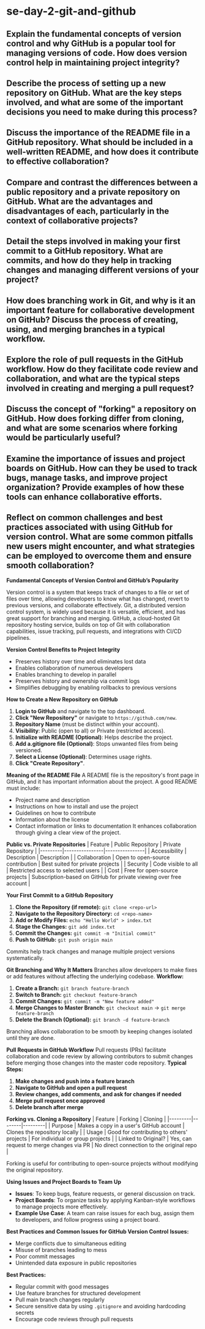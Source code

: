 # se-day-2-git-and-github
## Explain the fundamental concepts of version control and why GitHub is a popular tool for managing versions of code. How does version control help in maintaining project integrity?

## Describe the process of setting up a new repository on GitHub. What are the key steps involved, and what are some of the important decisions you need to make during this process?

## Discuss the importance of the README file in a GitHub repository. What should be included in a well-written README, and how does it contribute to effective collaboration?

## Compare and contrast the differences between a public repository and a private repository on GitHub. What are the advantages and disadvantages of each, particularly in the context of collaborative projects?

## Detail the steps involved in making your first commit to a GitHub repository. What are commits, and how do they help in tracking changes and managing different versions of your project?

## How does branching work in Git, and why is it an important feature for collaborative development on GitHub? Discuss the process of creating, using, and merging branches in a typical workflow.

## Explore the role of pull requests in the GitHub workflow. How do they facilitate code review and collaboration, and what are the typical steps involved in creating and merging a pull request?

## Discuss the concept of "forking" a repository on GitHub. How does forking differ from cloning, and what are some scenarios where forking would be particularly useful?

## Examine the importance of issues and project boards on GitHub. How can they be used to track bugs, manage tasks, and improve project organization? Provide examples of how these tools can enhance collaborative efforts.

## Reflect on common challenges and best practices associated with using GitHub for version control. What are some common pitfalls new users might encounter, and what strategies can be employed to overcome them and ensure smooth collaboration?

**Fundamental Concepts of Version Control and GitHub’s Popularity**

Version control is a system that keeps track of changes to a file or set of files over time, allowing developers to know what has changed, revert to previous versions, and collaborate effectively. Git, a distributed version control system, is widely used because it is versatile, efficient, and has great support for branching and merging. GitHub, a cloud-hosted Git repository hosting service, builds on top of Git with collaboration capabilities, issue tracking, pull requests, and integrations with CI/CD pipelines.

**Version Control Benefits to Project Integrity**
- Preserves history over time and eliminates lost data
- Enables collaboration of numerous developers
- Enables branching to develop in parallel
- Preserves history and ownership via commit logs
- Simplifies debugging by enabling rollbacks to previous versions

**How to Create a New Repository on GitHub**
1. **Login to GitHub** and navigate to the top dashboard.
2. **Click "New Repository"** or navigate to `https://github.com/new`.
3. **Repository Name** (must be distinct within your account).
4. **Visibility**: Public (open to all) or Private (restricted access).
5. **Initialize with README (Optional)**: Helps describe the project.
6. **Add a.gitignore file (Optional)**: Stops unwanted files from being versioned.
7. **Select a License (Optional)**: Determines usage rights.
8. **Click "Create Repository"**.

**Meaning of the README File**
A README file is the repository's front page in GitHub, and it has important information about the project. A good README must include:
- Project name and description
- Instructions on how to install and use the project
- Guidelines on how to contribute
- Information about the license
- Contact information or links to documentation
It enhances collaboration through giving a clear view of the project.

**Public vs. Private Repositories**
| Feature | Public Repository | Private Repository |
|---------|----------------|----------------|
| Accessibility | Description | Description |
| Collaboration | Open to open-source contribution | Best suited for private projects |
| Security | Code visible to all | Restricted access to selected users |
| Cost | Free for open-source projects | Subscription-based on GitHub for private viewing over free account |

**Your First Commit to a GitHub Repository**
1. **Clone the Repository (if remote):** `git clone <repo-url>`
2. **Navigate to the Repository Directory:** `cd <repo-name>`
3. **Add or Modify Files:** `echo "Hello World" > index.txt`
4. **Stage the Changes:** `git add index.txt`
5. **Commit the Changes:** `git commit -m "Initial commit"`
6. **Push to GitHub:** `git push origin main`

Commits help track changes and manage multiple project versions systematically.

**Git Branching and Why It Matters**
Branches allow developers to make fixes or add features without affecting the underlying codebase.
**Workflow:**
1. **Create a Branch:** `git branch feature-branch`
2. **Switch to Branch:** `git checkout feature-branch`
3. **Commit Changes:** `git commit -m "New feature added"`
4. **Merge Changes to Master Branch:** `git checkout main` → `git merge feature-branch`
5. **Delete the Branch (Optional):** `git branch -d feature-branch`

Branching allows collaboration to be smooth by keeping changes isolated until they are done.

**Pull Requests in GitHub Workflow**
Pull requests (PRs) facilitate collaboration and code review by allowing contributors to submit changes before merging those changes into the master code repository.
**Typical Steps:**
1. **Make changes and push into a feature branch**
2. **Navigate to GitHub and open a pull request**
3. **Review changes, add comments, and ask for changes if needed**
4. **Merge pull request once approved**
5. **Delete branch after merge**

**Forking vs. Cloning a Repository**
| Feature | Forking | Cloning |
|---------|--------|---------|
| Purpose | Makes a copy in a user's GitHub account | Clones the repository locally |
| Usage | Good for contributing to others' projects | For individual or group projects |
| Linked to Original? | Yes, can request to merge changes via PR | No direct connection to the original repo |

Forking is useful for contributing to open-source projects without modifying the original repository.

**Using Issues and Project Boards to Team Up**
- **Issues**: To keep bugs, feature requests, or general discussion on track.
- **Project Boards**: To organize tasks by applying Kanban-style workflows to manage projects more effectively.
- **Example Use Case**: A team can raise issues for each bug, assign them to developers, and follow progress using a project board.

**Best Practices and Common Issues for GitHub Version Control**
**Issues:**
- Merge conflicts due to simultaneous editing
- Misuse of branches leading to mess
- Poor commit messages
- Unintended data exposure in public repositories

**Best Practices:**
- Regular commit with good messages
- Use feature branches for structured development
- Pull main branch changes regularly
- Secure sensitive data by using `.gitignore` and avoiding hardcoding secrets
- Encourage code reviews through pull requests

